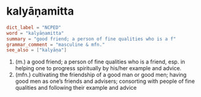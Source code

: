 # kalyāṇamitta

``` toml
dict_label = "NCPED"
word = "kalyāṇamitta"
summary = "good friend; a person of fine qualities who is a f"
grammar_comment = "masculine & mfn."
see_also = ["kalyāṇa"]
```

1. (m.) a good friend; a person of fine qualities who is a friend, esp. in helping one to progress spiritually by his/her example and advice.
2. (mfn.) cultivating the friendship of a good man or good men; having good men as one’s friends and advisers; consorting with people of fine qualities and following their example and advice

